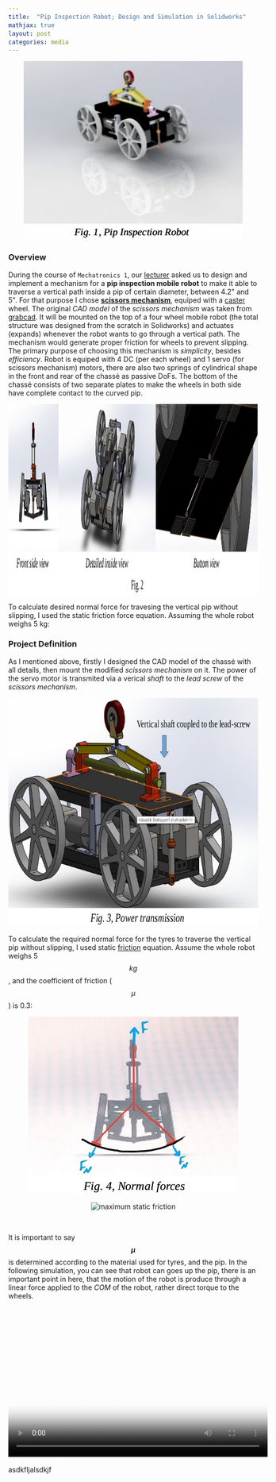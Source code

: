 ```yaml
---
title:  "Pip Inspection Robot; Design and Simulation in Solidworks"
mathjax: true
layout: post
categories: media
---
```


<p style="text-align:center;">
    <img width="442" height="359" src="/img/pip_inspection_robot/pip_inspection_robot.png" alt="Pip-Inspection robot">
</p>

### Overview

During the course of `Mechatronics 1`, our [lecturer](https://profile.ut.ac.ir/en/~hrhadi/courses) asked us to design and implement a mechanism for a __pip inspection mobile robot__ to make it able to traverse a vertical path inside a pip of certain diameter, between 4.2" and 5". For that purpose I chose [__scissors mechanism__](https://en.wikipedia.org/wiki/Scissors_mechanism), equiped with a [caster](https://en.wikipedia.org/wiki/Caster) wheel. The original _CAD model_ of the _scissors mechanism_ was taken from [grabcad](https://grabcad.com/library). It will be mounted on the top of a four wheel mobile robot (the total structure was designed from the scratch in Solidworks) and actuates (expands) whenever the robot wants to go through a vertical path. The mechanism would generate proper friction for wheels to prevent slipping. The primary purpose of choosing this mechanism is _simplicity_, besides _efficiency_. Robot is equiped with 4 DC (per each wheel) and 1 servo (for scissors mechanism) motors, there are also two springs of cylindrical shape in the front and rear of the chassé as passive DoFs. The bottom of the chassé consists of two separate plates to make the wheels in both side have complete contact to the curved pip.

<p style="text-align:center;">
    <img width="1310" height="383" src="/img/pip_inspection_robot/detailed_views.png" alt="detailed view">
</p>

To calculate desired normal force for travesing the vertical pip without slipping, I used the static friction force equation. Assuming the whole robot weighs 5 kg:

### Project Definition

As I mentioned above, firstly I designed the CAD model of the chassé with all details, then mount the modified _scissors mechanism_ on it. The power of the servo motor is transmited via a verical _shaft_ to the _lead screw_ of the _scissors mechanism_.

<p style="text-align:center;">
    <img width="708" height="460" src="/img/pip_inspection_robot/power_transmission.png" alt="power transmission">
</p>

To calculate the required normal force for the tyres to traverse the vertical pip without slipping, I used static [friction](https://en.wikipedia.org/wiki/Friction) equation. Assume the whole robot weighs 5 $$kg$$, and the coefficient of friction ($$\mu$$) is 0.3:

<p style="text-align:center;">
    <img width="424" height="357" src="/img/pip_inspection_robot/normal_forces.png" alt="normal forces">
</p>

<p style="text-align:center;">
    <img src="https://latex.codecogs.com/svg.image?F_{max}=\mu&space;N;&space;\mathbf{(1)}" title="maximum static friction" />
</p>

<p style="text-align:center;">
    <img src="https://latex.codecogs.com/svg.image?N_{caster}=166.7&space;(N)" title="" />
</p>

It is important to say __$$\mu$$__ is determined according to the material used for tyres, and the pip. In the following simulation, you can see that robot can goes up the pip, there is an important point in here, that the motion of the robot is produce through a linear force applied to the _COM_ of the robot, rather direct torque to the wheels.
    
<p style="text-align:center;">
   <video width="523" height="302" poster="/img/pip_inspection_robot/simulation_poster.png" controls>
      <source src="/videos/pip_inspection_robot/pip_inspection_simulation.mp4" type="video/mp4">
      Your browser does not support the video tag.
      <figcaption>
          asdkfljalsdkjf
      </figcaption>
   </video>
</p>

